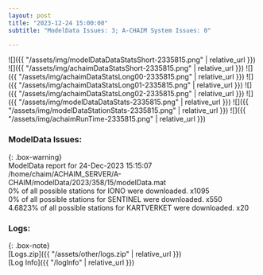 ```yaml
---
layout: post
title: "2023-12-24 15:00:00"
subtitle: "ModelData Issues: 3; A-CHAIM System Issues: 0"

---
```


![]({{ "/assets/img/modelDataDataStatsShort-2335815.png" | relative_url }})
![]({{ "/assets/img/achaimDataStatsShort-2335815.png" | relative_url }})
![]({{ "/assets/img/achaimDataStatsLong00-2335815.png" | relative_url }})
![]({{ "/assets/img/achaimDataStatsLong01-2335815.png" | relative_url }})
![]({{ "/assets/img/achaimDataStatsLong02-2335815.png" | relative_url }})
![]({{ "/assets/img/modelDataDataStats-2335815.png" | relative_url }})
![]({{ "/assets/img/modelDataStationStats-2335815.png" | relative_url }})
![]({{ "/assets/img/achaimRunTime-2335815.png" | relative_url }})


### ModelData Issues:  
  
{: .box-warning}  
 ModelData report for 24-Dec-2023 15:15:07   
 /home/chaim/ACHAIM_SERVER/A-CHAIM/modelData/2023/358/15/modelData.mat   
 0% of all possible stations for IONO were downloaded. x1095   
 0% of all possible stations for SENTINEL were downloaded. x550   
 4.6823% of all possible stations for KARTVERKET were downloaded. x20   
  


### Logs:  
  
{: .box-note}  
[Logs.zip]({{ "/assets/other/logs.zip" | relative_url }})  
[Log Info]({{ "/logInfo" | relative_url }})  
